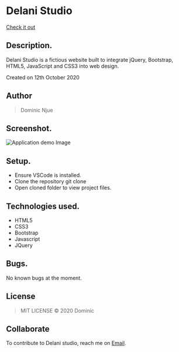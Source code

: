 # Delani Studio

[Check it out](https://mugodom.github.io/delani-studio/)

## Description.
Delani Studio is a fictious website built to integrate jQuery, Bootstrap, HTML5, JavaScript and CSS3 into web design.

Created on 12th October 2020
## Author
>Dominic Njue

## Screenshot.
![Application demo Image ](/assets/Screenshot-delani-studio.png)


## Setup.
- Ensure VSCode is installed.
- Clone the repository git clone <repo url>
- Open cloned folder to view project files.


## Technologies used.
* HTML5
* CSS3
* Bootstrap
* Javascript
* JQuery

## Bugs.
No known bugs at the moment.

## License
>MIT LICENSE &copy; 2020 Dominic

## Collaborate
To contribute to Delani studio, reach me on [Email](njuemugodominic@gmail.com).
